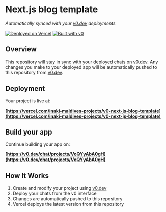 # Next.js blog template

*Automatically synced with your [v0.dev](https://v0.dev) deployments*

[![Deployed on Vercel](https://img.shields.io/badge/Deployed%20on-Vercel-black?style=for-the-badge&logo=vercel)](https://vercel.com/inaki-maldives-projects/v0-next-js-blog-template)
[![Built with v0](https://img.shields.io/badge/Built%20with-v0.dev-black?style=for-the-badge)](https://v0.dev/chat/projects/VoQYyAbA0gH)

## Overview

This repository will stay in sync with your deployed chats on [v0.dev](https://v0.dev).
Any changes you make to your deployed app will be automatically pushed to this repository from [v0.dev](https://v0.dev).

## Deployment

Your project is live at:

**[https://vercel.com/inaki-maldives-projects/v0-next-js-blog-template](https://vercel.com/inaki-maldives-projects/v0-next-js-blog-template)**

## Build your app

Continue building your app on:

**[https://v0.dev/chat/projects/VoQYyAbA0gH](https://v0.dev/chat/projects/VoQYyAbA0gH)**

## How It Works

1. Create and modify your project using [v0.dev](https://v0.dev)
2. Deploy your chats from the v0 interface
3. Changes are automatically pushed to this repository
4. Vercel deploys the latest version from this repository